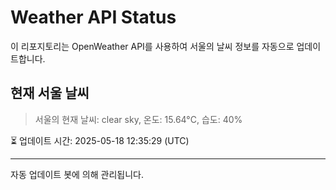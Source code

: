 
# Weather API Status

이 리포지토리는 OpenWeather API를 사용하여 서울의 날씨 정보를 자동으로 업데이트합니다.

## 현재 서울 날씨
> 서울의 현재 날씨: clear sky, 온도: 15.64°C, 습도: 40%

⏳ 업데이트 시간: 2025-05-18 12:35:29 (UTC)

---
자동 업데이트 봇에 의해 관리됩니다.
